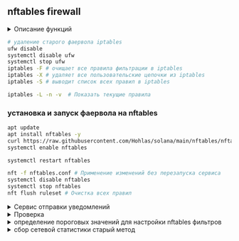 ## nftables firewall

<details>
<summary>Описание функций</summary>

Фильтрация трафика фаерволом для портов соланы  
Защита от DDOS: Добавляет IP в блэклист на 120сек за подозрительную активность  
Фиксирует подозрительную активность в /var/log/kern.log  
Определяет аттаки:  
- ICMP - echo-запросы (ping) 30 пакетов/сек, с всплесками до 30 пакетов  
- TCP - ограничивает кол-во TCP соединений от IP до 100/сек, с всплесками до 100 packets  
- UDP - ограничивает кол-во UDP соединений от IP до 100000/сек, с всплесками до 20000 packets  
- Port scan - Защита от сканирования портов чаще чем 200 в минуту  

```bash
 
```
</details>

```bash
# удаление старого фаервола iptables
ufw disable
systemctl disable ufw
systemctl stop ufw
iptables -F # очищает все правила фильтрации в iptables
iptables -X # удаляет все пользовательские цепочки из iptables
iptables -S # выводит список всех правил в iptables
```
```bash
iptables -L -n -v  # Показать текущие правила
```


### установка и запуск фаервола на nftables
```bash
apt update
apt install nftables -y
curl https://raw.githubusercontent.com/Hohlas/solana/main/nftables/nftables.conf > /etc/nftables.conf
systemctl enable nftables
```
```bash
systemctl restart nftables
```
```bash
nft -f nftables.conf # Применение изменений без перезапуска сервиса
systemctl disable nftables
systemctl stop nftables
nft flush ruleset # Очистка всех правил
```

<details>
<summary>Сервис отправки уведомлений </summary>

```bash
# сервис оповещения в телегу и терминал (реализован в guard)
mkdir -p $HOME/net_monitor
curl https://raw.githubusercontent.com/Hohlas/solana/main/nftables/net_monitor.sh > $HOME/net_monitor/net_monitor.sh
chmod +x $HOME/net_monitor/net_monitor.sh
echo "[Unit]
Description=NFTables Monitor Service
After=network.target nftables.service

[Service]
Type=simple
ExecStart=$HOME/net_monitor/net_monitor.sh
Restart=always
User=$USER

[Install]
WantedBy=multi-user.target" > /etc/systemd/system/net-monitor.service
systemctl daemon-reload
systemctl enable net-monitor
systemctl restart net-monitor
```
</details>


<details>
<summary>Проверка</summary>
Мониторинг логов на тестируемом сервере

```bash
# счетчик пакетов
curl https://raw.githubusercontent.com/Hohlas/solana/main/nftables/nftables_counter.conf > /etc/nftables_counter.conf
# скрипт для формирования статистики rates.csv
curl https://raw.githubusercontent.com/Hohlas/solana/main/nftables/packets_counter.sh > $HOME/net_monitor/packets_counter.sh
```
```bash
# раскомментировать include "/etc/nftables_counter.conf"
nano /etc/nftables.conf 
```



```bash
tail -f /var/log/kern.log | grep NFT # логи фильтра
tail -f ~/net_monitor/nftables.log  # логи скрипта net_monitor.sh
```

Имитация атаки с удаленного сервера 

```bash
TEST_IP="195.3.223.66" # IP тестируемого сервера
apt install nmap hping3
```  
```bash
hping3 -S -p 8899 --flood $TEST_IP # SYN-flood
```
```bash
nmap -p- -T4 $TEST_IP # Port scan
```
```bash
hping3 --udp -p 8000 --flood $TEST_IP # UDP flood
```
```bash
hping3 -1 --flood $TEST_IP # ICMP flood
```
```bash
# TCP atack  
for i in {1..30}; do 
    nc -zv $TEST_IP 8899 & 
    sleep 0.1
done 
```

</details>

<details>
<summary>определение пороговых значений для настройки nftables фильтров </summary>
 
<ins>nftables.conf</ins> - Использует счетчики для отслеживания трафика по типам (TCP/UDP).  
<ins>packets_counter.sh</ins> - Каждую минуту считывает показания счетчиков nftables.  
Вычисляет скорость трафика в pps (packets per second) и записывает статистику в rates.csv.  
Сбрасывает счетчики раз в минуту после каждого измерения. 

```bash
mkdir -p $HOME/net_monitor; cd $HOME/net_monitor
curl https://raw.githubusercontent.com/Hohlas/solana/main/nftables/packets_counter.sh > $HOME/net_monitor/packets_counter.sh
curl https://raw.githubusercontent.com/Hohlas/solana/main/nftables/nftables_counter.conf > /etc/nftables.conf
systemctl enable nftables
systemctl restart nftables
chmod +x $HOME/net_monitor/packets_counter.sh
$HOME/net_monitor/packets_counter.sh
```
```bash
nft list counters # Показания счётчиков
watch -n 1 'nft list counters'  # Обновление каждую секунду
```
### оценка 'tcp-syn' - количество подключений с одного IP
```bash
# Запишите 'tcp-syn' трафик в файл за несколько минут
tcpdump -i any -ttt 'tcp[tcpflags] & tcp-syn != 0' -n -w syn_packets.pcap
```
```bash
# показать статистику количеств подключений в минуту от каждого IP
tcpdump -r syn_packets.pcap -n -tt | awk '{print int($1/60)" "$5}' | cut -d. -f1-4 | sort | uniq -c | sort -k2,2 -k1,1nr
```
### оценка 'ICMP' - запросов (ping)
```bash
# Запишем ICMP-пакеты в файл за несколько минут
tcpdump -i any icmp -n -w icmp_packets.pcap
```
```bash
# После записи проанализируем количество по минутам
tcpdump -r icmp_packets.pcap -n -tt | awk '{print int($1/60)" "$3}' | cut -d. -f1-4 | sort | uniq -c | sort -k2,2 -k1,1nr
```

Значения используются для выставления ограничений в nftables.conf  
tcp_in -> TCP flood  
udp_in -> UDP flood

![image](https://github.com/user-attachments/assets/14288973-c121-432d-95e4-5e370927bb80)


```bash
# вывести максимальные значения из rates.csv
awk -F';' '
NR == 1 { for(i=1;i<=NF;i++) header[i]=$i }
NR > 1 {
   for (i=2; i<=NF; i++) 
       if ($i+0 > max[i]) max[i] = $i
} 
END {
   for (i=2; i<=NF; i++)
       print header[i] " max:" max[i]
}' "$HOME/net_monitor/rates.csv"

```

</details>

<details>
<summary>сбор сетевой статистики старый метод</summary>

```bash
mkdir -p $HOME/net_monitor; cd $HOME/net_monitor
curl https://raw.githubusercontent.com/Hohlas/solana/main/nftables/net_stat.sh > $HOME/net_monitor/net_stat.sh;
chmod +x $HOME/net_monitor/net_stat.sh
./net_stat.sh 
```
</details>


